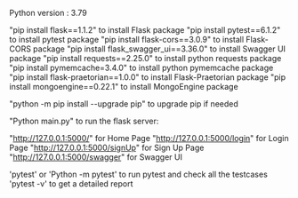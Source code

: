 Python version : 3.79

"pip install flask==1.1.2"              to install Flask package
"pip install pytest==6.1.2"             to install pytest package
"pip install flask-cors==3.0.9"      to install Flask-CORS package
"pip install flask_swagger_ui==3.36.0"  to install Swagger UI package
"pip install requests==2.25.0"          to install python requests package
"pip install pymemcache=3.4.0"          to install python pymemcache package
"pip install flask-praetorian==1.0.0"    to install Flask-Praetorian package
"pip install mongoengine==0.22.1"       to install MongoEngine package


"python -m pip install --upgrade pip"   to upgrade pip if needed


"Python main.py" to run the flask server:

"http://127.0.0.1:5000/"            for Home Page
"http://127.0.0.1:5000/login"       for Login Page
"http://127.0.0.1:5000/signUp"      for Sign Up Page
"http://127.0.0.1:5000/swagger"     for Swagger UI



'pytest' or 'Python -m pytest' to run pytest and check all the testcases
'pytest -v' to get a detailed report
